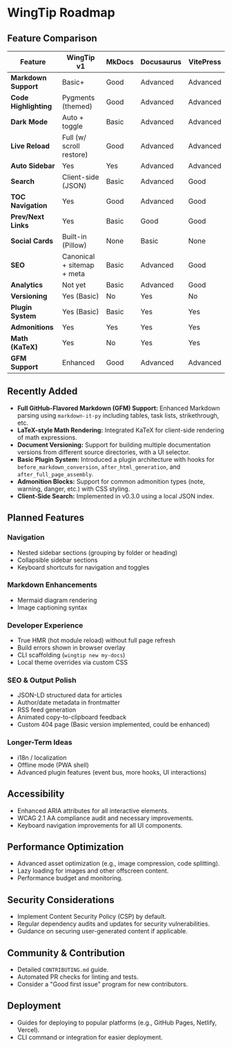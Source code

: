 # WingTip Roadmap

## Feature Comparison

| Feature               | WingTip v1                 | MkDocs | Docusaurus | VitePress |
| --------------------- | -------------------------- | ------ | ---------- | --------- |
| **Markdown Support**  | Basic+                     | Good   | Advanced   | Advanced  |
| **Code Highlighting** | Pygments (themed)          | Good   | Advanced   | Advanced  |
| **Dark Mode**         | Auto + toggle              | Basic  | Advanced   | Advanced  |
| **Live Reload**       | Full (w/ scroll restore)   | Good   | Advanced   | Advanced  |
| **Auto Sidebar**      | Yes                        | Yes    | Advanced   | Advanced  |
| **Search**            | Client-side (JSON)         | Basic  | Advanced   | Good      |
| **TOC Navigation**    | Yes                        | Good   | Advanced   | Good      |
| **Prev/Next Links**   | Yes                        | Basic  | Good       | Good      |
| **Social Cards**      | Built-in (Pillow)          | None   | Basic      | None      |
| **SEO**               | Canonical + sitemap + meta | Basic  | Advanced   | Good      |
| **Analytics**         | Not yet                    | Basic  | Advanced   | Good      |
| **Versioning**        | Yes (Basic)                | No     | Yes        | No        |
| **Plugin System**     | Yes (Basic)                | Basic  | Yes        | Yes       |
| **Admonitions**       | Yes                        | Yes    | Yes        | Yes       |
| **Math (KaTeX)**      | Yes                        | No     | Yes        | Yes       |
| **GFM Support**       | Enhanced                   | Good   | Advanced   | Advanced  |


## Recently Added

*   **Full GitHub-Flavored Markdown (GFM) Support:** Enhanced Markdown parsing using `markdown-it-py` including tables, task lists, strikethrough, etc.
*   **LaTeX-style Math Rendering:** Integrated KaTeX for client-side rendering of math expressions.
*   **Document Versioning:** Support for building multiple documentation versions from different source directories, with a UI selector.
*   **Basic Plugin System:** Introduced a plugin architecture with hooks for `before_markdown_conversion`, `after_html_generation`, and `after_full_page_assembly`.
*   **Admonition Blocks:** Support for common admonition types (note, warning, danger, etc.) with CSS styling.
*   **Client-Side Search:** Implemented in v0.3.0 using a local JSON index.

## Planned Features

### Navigation

* Nested sidebar sections (grouping by folder or heading)
* Collapsible sidebar sections
* Keyboard shortcuts for navigation and toggles

### Markdown Enhancements

* Mermaid diagram rendering
* Image captioning syntax

### Developer Experience

* True HMR (hot module reload) without full page refresh
* Build errors shown in browser overlay
* CLI scaffolding (`wingtip new my-docs`)
* Local theme overrides via custom CSS

### SEO & Output Polish

* JSON-LD structured data for articles
* Author/date metadata in frontmatter
* RSS feed generation
* Animated copy-to-clipboard feedback
* Custom 404 page (Basic version implemented, could be enhanced)

### Longer-Term Ideas

* i18n / localization
* Offline mode (PWA shell)
* Advanced plugin features (event bus, more hooks, UI interactions)

## Accessibility

*   Enhanced ARIA attributes for all interactive elements.
*   WCAG 2.1 AA compliance audit and necessary improvements.
*   Keyboard navigation improvements for all UI components.

## Performance Optimization

*   Advanced asset optimization (e.g., image compression, code splitting).
*   Lazy loading for images and other offscreen content.
*   Performance budget and monitoring.

## Security Considerations

*   Implement Content Security Policy (CSP) by default.
*   Regular dependency audits and updates for security vulnerabilities.
*   Guidance on securing user-generated content if applicable.

## Community & Contribution

*   Detailed `CONTRIBUTING.md` guide.
*   Automated PR checks for linting and tests.
*   Consider a "Good first issue" program for new contributors.

## Deployment

*   Guides for deploying to popular platforms (e.g., GitHub Pages, Netlify, Vercel).
*   CLI command or integration for easier deployment.
